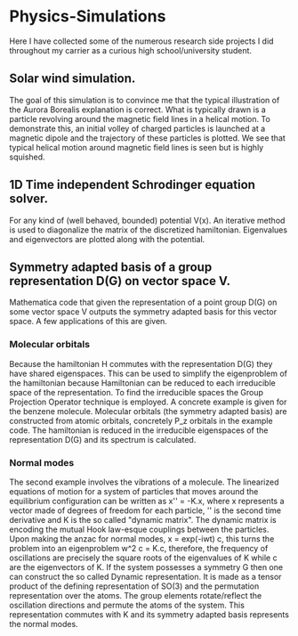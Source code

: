 # Physics-Simulations
Here I have collected some of the numerous research side projects I did throughout my carrier as a curious high school/university student.

## Solar wind simulation.

The goal of this simulation is to convince me that the typical illustration of the Aurora Borealis explanation is correct. What is typically drawn is a particle revolving around the magnetic field lines in a helical motion. To demonstrate this, an initial volley of charged particles is launched at a magnetic dipole and the trajectory of these particles is plotted. We see that typical helical motion around magnetic field lines is seen but is highly squished.

## 1D Time independent Schrodinger equation solver.
For any kind of (well behaved, bounded) potential V(x). An iterative method is used to diagonalize the matrix of the discretized hamiltonian. Eigenvalues and eigenvectors are plotted along with the potential.

## Symmetry adapted basis of a group representation D(G) on vector space V.
Mathematica code that given the representation of a point group D(G) on some vector space V outputs the symmetry adapted basis for this vector space. A few applications of this are given.
### Molecular orbitals
Because the hamiltonian H commutes with the representation D(G) they have shared eigenspaces. This can be used to simplify the eigenproblem of the hamiltonian because Hamiltonian can be reduced to each irreducible space of the representation. To find the irreducible spaces the Group Projection Operator technique is employed. A concrete example is given for the benzene molecule. Molecular orbitals (the symmetry adapted basis) are constructed from atomic orbitals, concretely P_z orbitals in the example code. The hamiltonian is reduced in the irreducible eigenspaces of the representation D(G) and its spectrum is calculated.
### Normal modes
The second example involves the vibrations of a molecule. The linearized equations of motion for a system of particles that moves around the equilibrium configuration can be written as x'' = -K.x, where x represents a vector made of degrees of freedom for each particle, '' is the second time derivative and K is the so called "dynamic matrix". The dynamic matrix is encoding the mutual Hook law-esque couplings between the particles. Upon making the anzac for normal modes, x = exp(-iwt) c, this turns the problem into an eigenproblem w^2 c = K.c, therefore, the frequency of oscillations are precisely the square roots of the eigenvalues of K while c are the eigenvectors of K.
If the system possesses a symmetry G then one can construct the so called Dynamic representation. It is made as a tensor product of the defining representation of SO(3) and the permutation representation over the atoms. The group elements rotate/reflect the oscillation directions and permute the atoms of the system. This representation commutes with K and its symmetry adapted basis represents the normal modes.
